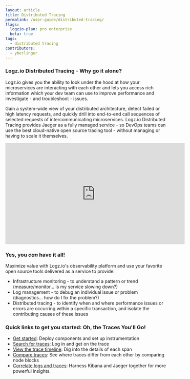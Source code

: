 ```yaml
---
layout: article
title: Distributed Tracing
permalink: /user-guide/distributed-tracing/
flags:
  logzio-plan: pro enterprise
  beta: true
tags:
  - distributed tracing
contributors:
  - yberlinger
---
```

### Logz.io Distributed Tracing - Why go it alone?

Logz.io gives you the ability to look under the hood at how your microservices are interacting with each other and lets you access rich information which your dev team can use to improve performance and investigate - and  troubleshoot - issues.

Gain a system-wide view of your distributed architecture, detect failed or high latency requests, and quickly drill into end-to-end call sequences of selected requests of intercommunicating microservices. Logz.io Distributed Tracing provides Jaeger as a fully managed service - so DevOps teams can use the best cloud-native open source tracing tool - without managing or having to scale it themselves. 

<iframe width="560" height="315" src="https://www.youtube.com/embed/yYM_qLr__Ow" frameborder="0" allow="accelerometer; autoplay; clipboard-write; encrypted-media; gyroscope; picture-in-picture" allowfullscreen></iframe>

### Yes, you _can_ have it all!

Maximize value with Logz.io's observability platform and use your favorite open source tools delivered as a service to provide: 

* Infrastructure monitoring - to understand a pattern or trend (measure/monitor... is my service slowing down?)
* Log management - to debug an individual issue or problem (diagnostics... how do I fix the problem?)
* Distributed tracing - to identify when and where performance issues or errors are occurring within a specific transaction, and isolate the contributing causes of these issues

### Quick links to get you started: Oh, the Traces You'll Go! 

* [Get started](/user-guide/distributed-tracing/getting-started-tracing): Deploy components and set up instrumentation
* [Search for traces](/user-guide/distributed-tracing/tracing-tour): Log in and get on the trace 
* [View the trace timeline](/user-guide/distributed-tracing/trace-timeline): Dig into the details of each span
* [Compare traces](/user-guide/distributed-tracing/compare-traces): See where traces differ from each other by comparing node blocks
* [Correlate logs and traces](/user-guide/distributed-tracing/correlate-traces): Harness Kibana and Jaeger together for more powerful insights.


